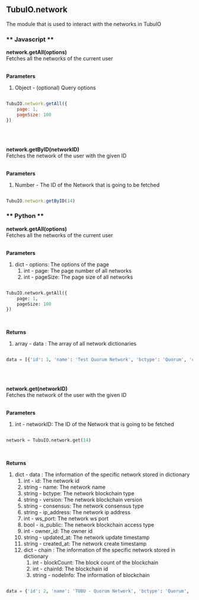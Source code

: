 
## TubuIO.network
The module that is used to interact with the networks in TubuIO

<!-- tabs:start -->

### ** Javascript **
**network.getAll(options)**
<br>
Fetches all the networks of the current user
<br>
<br>

**Parameters**
<br>
 1. Object - (optional) Query options<br>


```js

TubuIO.network.getAll({
    page: 1,
    pageSize: 100
})

```
<br>
<br>

**network.getByID(networkID)**
<br>
Fetches the network of the user with the given ID 
<br>
<br>

**Parameters**
<br>
 1. Number - The ID of the Network that is going to be fetched <br>

```js

TubuIO.network.getByID(14)

```
### ** Python **

**network.getAll(options)**
<br>
Fetches all the networks of the current user
<br>
<br>


**Parameters**
<br>
<ol>
<li> dict - options: The options of the page
<ol> 
<li> int - page: The page number of all networks </li>
<li> int - pageSize: The page size of all networks </li>
</ol>
</li>
</ol>

```python

TubuIO.network.getAll({
    page: 1,
    pageSize: 100
})

```
<br>

**Returns**
<br>
<ol>
<li> array - data : The array of all network dictionaries </li>
</ol>
 
```python

data = [{'id': 1, 'name': 'Test Quorum Network', 'bctype': 'Quorum', 'consensus': 'raft', ... , 'version': '2.3.0', ...}, {...}, ...]

```
<br>
<br>

**network.get(networkID)**
<br>
Fetches the network of the user with the given ID 
<br>
<br>

**Parameters**
<br>
<ol>
<li> int - networkID: The ID of the Network that is going to be fetched </li>
</ol>

```python

network = TubuIO.network.get(14)

```

<br>

**Returns**
<br>
<ol>
<li> dict - data : The information of the specific network stored in dictionary 
<ol> 
<li> int - id: The network id </li>
<li> string - name: The network name </li>
<li> string - bctype: The network blockchain type </li>
<li> string - version: The network blockchain version </li>
<li> string - consensus: The network consensus type </li>
<li> string - ip_address: The network ip address </li>
<li> int - ws_port: The network ws port </li>
<li> bool - is_public: The network blockchain access type </li>
<li> int - owner_id: The owner id </li>
<li> string - updated_at: The network update timestamp </li>
<li> string - created_at: The network create timestamp </li>
<li> dict - chain : The information of the specific network stored in dictionary 
<ol>
<li> int - blockCount: The block count of the blockchain </li>
<li> int - chainId: The blockchain id </li>
<li> string - nodeInfo: The information of blockchain </li>
</ol>
</li>
</ol>
</li>
</ol>
 
```python

data = {'id': 2, 'name': 'TUBU - Quorum Network', 'bctype': 'Quorum', 'version': '2.6.0', ..., 'chain': {...}}}

```
<br>
<br>

<!-- tabs:end -->